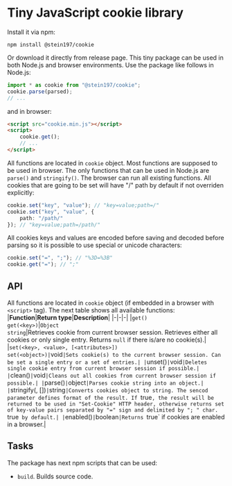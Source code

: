 # Tiny JavaScript cookie library
Install it via npm:
```
npm install @stein197/cookie
```
Or download it directly from release page. This tiny package can be used in both Node.js and browser environments. Use the package like follows in Node.js:
```ts
import * as cookie from "@stein197/cookie";
cookie.parse(parsed);
// ...
```
and in browser:
```html
<script src="cookie.min.js"></script>
<script>
	cookie.get();
	// ...
</script>
```
All functions are located in `cookie` object. Most functions are supposed to be used in browser. The only functions that can be used in Node.js are `parse()` and `stringify()`. The browser can run all existing functions. All cookies that are going to be set will have "/" path by default if not overriden explicitly:
```ts
cookie.set("key", "value"); // "key=value;path=/"
cookie.set("key", "value", {
	path: "/path/"
}); // "key=value;path=/path/"
```
All cookies keys and values are encoded before saving and decoded before parsing so it is possible to use special or unicode characters:
```ts
cookie.set("=", ";"); // "%3D=%3B"
cookie.get("="); // ";"
```

## API
All functions are located in `cookie` object (if embedded in a browser with `<script>` tag). The next table shows all available functions:
|**Function**|**Return type**|**Description**|
|-|-|-|
|`get()`<br/>`get(<key>)`|`Object`<br/>`string`|Retrieves cookie from current browser session. Retrieves either all cookies or only single entry. Returns `null` if there is/are no cookie(s).|
|`set(<key>, <value>, [<attributes>])`<br/>`set(<object>)|`void`|Sets cookie(s) to the current browser session. Can be set a single entry or a set of entries.|
|`unset(<key>)`|`void`|Deletes single cookie entry from current browser session if possible.|
|`clean()`|`void`|Cleans out all cookies from current browser session if possible.|
|`parse(<string>)`|`object`|Parses cookie string into an object.|
|`stringify(<data>, [<asHeader>])`|`string`|Converts cookies object to string. The sencod parameter defines format of the result. If `true`, the result will be returned to be used in "Set-Cookie" HTTP header, otherwise returns set of key-value pairs separated by "=" sign and delimited by "; " char. `true` by default.|
|`enabled()`|`boolean`|Returns `true` if cookies are enabled in a browser.|

## Tasks
The package has next npm scripts that can be used:
- `build`. Builds source code.

